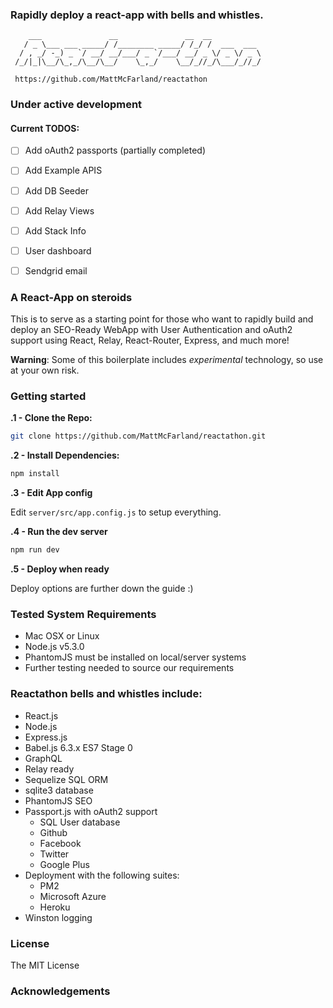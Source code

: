 ###  Rapidly deploy a react-app with bells and whistles.
```
    ___               __               __  __           
   / _ \___ ___ _____/ /________ _____/ /_/ /  ___  ___ 
  / , _/ -_) _ `/ __/ __/___/ _ `/___/ __/ _ \/ _ \/ _ \
 /_/|_|\__/\_,_/\__/\__/    \_,_/    \__/_//_/\___/_//_/

 https://github.com/MattMcFarland/reactathon
 ```

### Under active development

#### Current TODOS:

 - [ ] Add oAuth2 passports (partially completed)
 - [ ] Add Example APIS
 - [ ] Add DB Seeder
 - [ ] Add Relay Views
 - [ ] Add Stack Info
 - [ ] User dashboard
 - [ ] Sendgrid email


### A React-App on steroids

This is to serve as a starting point for those who want to rapidly build and
deploy an SEO-Ready WebApp with User Authentication and oAuth2 support
using React, Relay, React-Router, Express, and much more!

__Warning__:  Some of this boilerplate includes *experimental* technology,
so use at your own risk.

### Getting started

**.1 - Clone the Repo:**

```sh
git clone https://github.com/MattMcFarland/reactathon.git
```

**.2 - Install Dependencies:**

```sh
npm install
```

**.3 - Edit App config**

Edit `server/src/app.config.js` to setup everything.

**.4 - Run the dev server**

```sh
npm run dev
```

**.5 - Deploy when ready**

Deploy options are further down the guide :)

### Tested System Requirements
- Mac OSX or Linux
- Node.js v5.3.0
- PhantomJS must be installed on local/server systems
- Further testing needed to source our requirements

### Reactathon bells and whistles include:

- React.js
- Node.js
- Express.js
- Babel.js 6.3.x ES7 Stage 0
- GraphQL
- Relay ready
- Sequelize SQL ORM
- sqlite3 database
- PhantomJS SEO
- Passport.js with oAuth2 support
  - SQL User database
  - Github
  - Facebook
  - Twitter
  - Google Plus
- Deployment with the following suites:
  - PM2
  - Microsoft Azure
  - Heroku
- Winston logging

### License

The MIT License

### Acknowledgements
